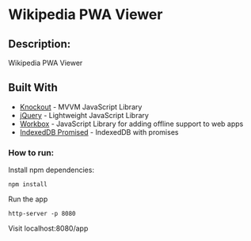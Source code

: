 # Wikipedia PWA Viewer

## Description: 
Wikipedia PWA Viewer

## Built With

* [Knockout](http://www.knockoutjs.com/) - MVVM JavaScript Library 
* [jQuery](https://jquery.com/) - Lightweight JavaScript Library
* [Workbox](https://developers.google.com/web/tools/workbox/) - JavaScript Library for adding offline support to web apps
* [IndexedDB Promised](https://github.com/jakearchibald/idb) - IndexedDB with promises

### How to run:
Install npm dependencies:
```
npm install
```
Run the app 
```
http-server -p 8080
```
Visit localhost:8080/app
